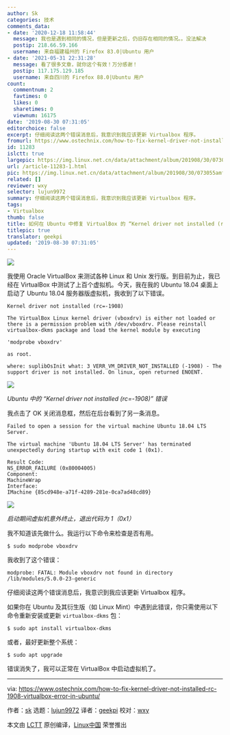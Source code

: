 ```yaml
---
author: Sk
categories: 技术
comments_data:
- date: '2020-12-18 11:58:44'
  message: 我也是遇到相同的情况，但是更新之后，仍旧存在相同的情况。。没法解决
  postip: 218.66.59.166
  username: 来自福建福州的 Firefox 83.0|Ubuntu 用户
- date: '2021-05-31 22:31:28'
  message: 看了很多文章，就你这个有效！万分感谢！
  postip: 117.175.129.185
  username: 来自四川的 Firefox 88.0|Ubuntu 用户
count:
  commentnum: 2
  favtimes: 0
  likes: 0
  sharetimes: 0
  viewnum: 16175
date: '2019-08-30 07:31:05'
editorchoice: false
excerpt: 仔细阅读这两个错误消息后，我意识到我应该更新 Virtualbox 程序。
fromurl: https://www.ostechnix.com/how-to-fix-kernel-driver-not-installed-rc-1908-virtualbox-error-in-ubuntu/
id: 11283
islctt: true
largepic: https://img.linux.net.cn/data/attachment/album/201908/30/073055amfn5ihxzicuiew3.jpg
url: /article-11283-1.html
pic: https://img.linux.net.cn/data/attachment/album/201908/30/073055amfn5ihxzicuiew3.jpg.thumb.jpg
related: []
reviewer: wxy
selector: lujun9972
summary: 仔细阅读这两个错误消息后，我意识到我应该更新 Virtualbox 程序。
tags:
- Virtualbox
thumb: false
title: 如何在 Ubuntu 中修复 VirtualBox 的 “Kernel driver not installed (rc=-1908)” 错
titlepic: true
translator: geekpi
updated: '2019-08-30 07:31:05'
---
```


![](/data/attachment/album/201908/30/073055amfn5ihxzicuiew3.jpg)


我使用 Oracle VirtualBox 来测试各种 Linux 和 Unix 发行版。到目前为止，我已经在 VirtualBox 中测试了上百个虚拟机。今天，我在我的 Ubuntu 18.04 桌面上启动了 Ubuntu 18.04 服务器版虚拟机，我收到了以下错误。



```
Kernel driver not installed (rc=-1908)

The VirtualBox Linux kernel driver (vboxdrv) is either not loaded or there is a permission problem with /dev/vboxdrv. Please reinstall virtualbox-dkms package and load the kernel module by executing

'modprobe vboxdrv'

as root.

where: suplibOsInit what: 3 VERR_VM_DRIVER_NOT_INSTALLED (-1908) - The support driver is not installed. On linux, open returned ENOENT.
```

![](/data/attachment/album/201908/30/073109gi5icjrtrtahtrj0.png)


*Ubuntu 中的 “Kernel driver not installed (rc=-1908)” 错误*


我点击了 OK 关闭消息框，然后在后台看到了另一条消息。



```
Failed to open a session for the virtual machine Ubuntu 18.04 LTS Server.

The virtual machine 'Ubuntu 18.04 LTS Server' has terminated unexpectedly during startup with exit code 1 (0x1).

Result Code:
NS_ERROR_FAILURE (0x80004005)
Component:
MachineWrap
Interface:
IMachine {85cd948e-a71f-4289-281e-0ca7ad48cd89}
```

![](/data/attachment/album/201908/30/073110qnbkel88kjevvmlz.png)


*启动期间虚拟机意外终止，退出代码为 1（0x1）*


我不知道该先做什么。我运行以下命令来检查是否有用。



```
$ sudo modprobe vboxdrv
```

我收到了这个错误：



```
modprobe: FATAL: Module vboxdrv not found in directory /lib/modules/5.0.0-23-generic
```

仔细阅读这两个错误消息后，我意识到我应该更新 Virtualbox 程序。


如果你在 Ubuntu 及其衍生版（如 Linux Mint）中遇到此错误，你只需使用以下命令重新安装或更新 `virtualbox-dkms` 包：



```
$ sudo apt install virtualbox-dkms
```

或者，最好更新整个系统：



```
$ sudo apt upgrade
```

错误消失了，我可以正常在 VirtualBox 中启动虚拟机了。




---


via: <https://www.ostechnix.com/how-to-fix-kernel-driver-not-installed-rc-1908-virtualbox-error-in-ubuntu/>


作者：[sk](https://www.ostechnix.com/author/sk/) 选题：[lujun9972](https://github.com/lujun9972) 译者：[geekpi](https://github.com/geekpi) 校对：[wxy](https://github.com/wxy)


本文由 [LCTT](https://github.com/LCTT/TranslateProject) 原创编译，[Linux中国](https://linux.cn/) 荣誉推出